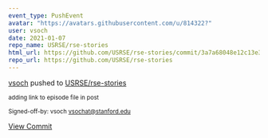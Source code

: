 ```yaml
---
event_type: PushEvent
avatar: "https://avatars.githubusercontent.com/u/814322?"
user: vsoch
date: 2021-01-07
repo_name: USRSE/rse-stories
html_url: https://github.com/USRSE/rse-stories/commit/3a7a68048e12c13e32b583d40aa1e37f4108341a
repo_url: https://github.com/USRSE/rse-stories
---
```


<a href='https://github.com/vsoch' target='_blank'>vsoch</a> pushed to <a href='https://github.com/USRSE/rse-stories' target='_blank'>USRSE/rse-stories</a>

<small>adding link to episode file in post

Signed-off-by: vsoch <vsochat@stanford.edu></small>

<a href='https://github.com/USRSE/rse-stories/commit/3a7a68048e12c13e32b583d40aa1e37f4108341a' target='_blank'>View Commit</a>
